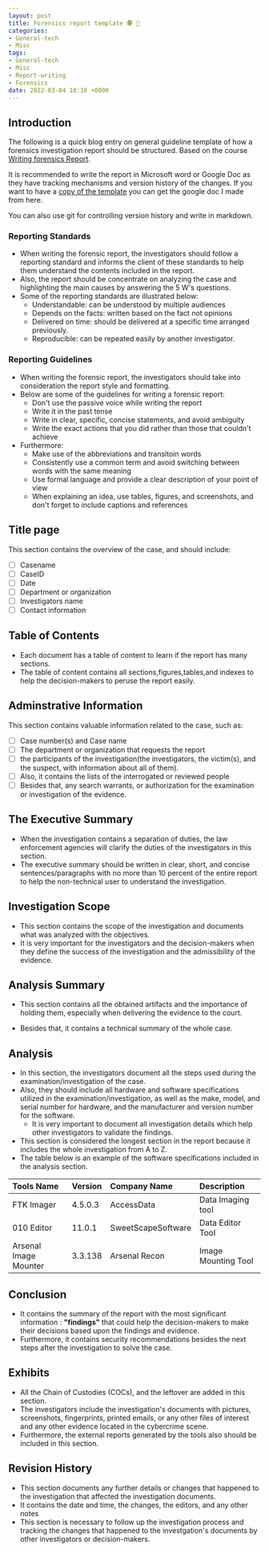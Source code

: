 ```yaml
---
layout: post
title: Forensics report template 🕵️ 📝
categories:
- General-tech
- Misc
tags:
- General-tech
- Misc
- Report-writing
- Forensics
date: 2022-03-04 18:18 +0800
---
```


## Introduction

The following is a quick blog entry on general guideline template of how a forensics investigation report should be structured. Based on the course [Writing forensics Report](https://academy.cyber5w.com/courses/take/writing-forensics-report/pdfs/24032338-forensics-report-sections).

It is recommended to write the report in Microsoft word or Google Doc as they have tracking mechanisms and version history of the changes. If you want to have a [copy of the template](https://docs.google.com/document/d/1OdZub2M0L8m3Ib5fDquMPZG7LlYfzdKqrrShCVNuT1I/edit?usp=sharing) you can get the google doc I made from here.

You can also use git for controlling version history and write in markdown.

### Reporting Standards

- When writing the forensic report, the investigators should follow a reporting standard and informs the client of these standards to help them understand the contents included in the report.
- Also, the report should be concentrate on analyzing the case and highlighting the main causes by answering the 5 W's questions.
- Some of the reporting standards are illustrated below:
  - Understandable: can be understood by multiple audiences
  - Depends on the facts: written based on the fact not opinions
  - Delivered on time: should be delivered at a specific time arranged previously.
  - Reproducible: can be repeated easily by another investigator.

### Reporting Guidelines

- When writing the forensic report, the investigators should take into consideration the report style and formatting.
- Below are some of the guidelines for writing a forensic report:
  - Don't use the passive voice while writing the report
  - Write it in the past tense
  - Write in clear, specific, concise statements, and avoid ambiguity
  - Write the exact actions that you did rather than those that couldn't achieve
- Furthermore:
  - Make use of the abbreviations and transitoin words
  - Consistently use a common term and avoid switching between words with the same meaning
  - Use formal language and provide a clear description of your point of view
  - When explaining an idea, use tables, figures, and screenshots, and don't forget to include captions and references
  
## Title page

This section contains the overview of the case, and should include:

- [ ] Casename
- [ ] CaseID
- [ ] Date
- [ ] Department or organization
- [ ] Investigators name
- [ ] Contact information

## Table of Contents

- Each document has a table of content to learn if the report has many sections.
- The table of content contains all sections,figures,tables,and indexes to help the decision-makers to peruse the report easily.

## Adminstrative Information

This section contains valuable information related to the case, such as:

- [ ] Case number(s) and Case name
- [ ] The department or organization that requests the report
- [ ] the participants of the investigation(the investigators, the victim(s), and the suspect, with information about all of them).
- [ ] Also, it contains the lists of the interrogated or reviewed people
- [ ] Besides that, any search warrants, or authorization for the examination or investigation of the evidence.

## The Executive Summary

- When the investigation contains a separation of duties, the law enforcement agencies will clarify the duties of the investigators in this section.
- The executive summary should be written in clear, short, and concise sentences/paragraphs with no more than 10 percent of the entire report to help the non-technical user to understand the investigation.

## Investigation Scope

- This section contains the scope of the investigation and documents what was analyzed with the objectives.
- It is very important for the investigators and the decision-makers when they define the success of the investigation and the admissibility of the evidence.

## Analysis Summary

- This section contains all the obtained artifacts and the importance of holding them, especially when delivering the evidence to the court.

- Besides that, it contains a technical summary of the whole case.

## Analysis

- In this section, the investigators document all the steps used during the examination/investigation of the case.
- Also, they should include all hardware and software specifications utilized in the examination/investigation, as well as the make, model, and serial number for hardware, and the manufacturer and version number for the software.
  - It is very important to document all investigation details which help other investigators to validate the findings.
- This section is considered the longest section in the report because it includes the whole investigation from A to Z.
- The table below is an example of the software specifications included in the analysis section.

| Tools Name            | Version | Company Name       | Description      |
|:----------------------|:--------|:-------------------|:-----------------|
| FTK Imager            | 4.5.0.3 | AccessData         | Data Imaging tool|
| 010 Editor            | 11.0.1  | SweetScapeSoftware | Data Editor Tool |
| Arsenal Image Mounter | 3.3.138 | Arsenal Recon      | Image Mounting Tool|

## Conclusion

- It contains the summary of the report with the most significant information : **"findings"** that could help the decision-makers to make their decisions based upon the findings and evidence.
- Furthermore, it contains security recommendations besides the next steps after the investigation to solve the case.

## Exhibits

- All the Chain of Custodies (COCs), and the leftover are added in this section.
- The investigators include the investigation's documents with pictures, screenshots, fingerprints, printed emails, or any other files of interest and any other evidence located in the cybercrime scene.
- Furthermore, the external reports generated by the tools also should be included in this section.

## Revision History

- This section documents any further details or changes that happened to the investigation that affected the investigation documents.
- It contains the date and time, the changes, the editors, and any other notes
- This section is necessary to follow up the investigation process and tracking the changes that happened to the investgation's documents by other investigators or decision-makers.
